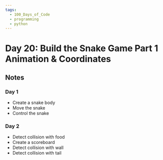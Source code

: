 ```yaml
---
tags:
  - 100_Days_of_Code
  - programming
  - python
---
```

# Day 20: Build the Snake Game Part 1 Animation & Coordinates

## Notes

### Day 1

- Create a snake body
- Move the snake
- Control the snake

### Day 2

- Detect collision with food
- Create a scoreboard
- Detect collision with wall
- Detect collision with tail
